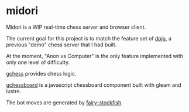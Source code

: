 # midori
Midori is a WIP real-time chess server and browser client.

The current goal for this project is to match the feature set of [dojo](https://github.com/macroby/dojo), a previous "demo" chess server that I had built.

 At the moment, "Anon vs Computer" is the only feature implemented with only one level of difficulty.

[gchess](https://github.com/macroby/gchess) provides chess logic.

[gchessboard](https://github.com/macroby/gchessboard) is a javascript chessboard component built with gleam and lustre.

The bot moves are generated by [fairy-stockfish](https://fairy-stockfish.github.io/).

